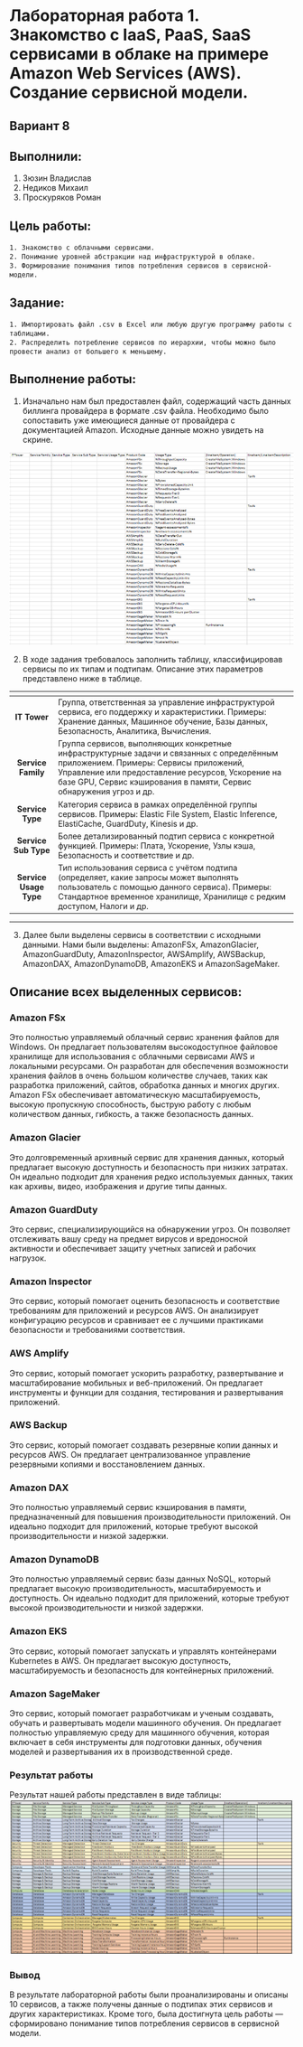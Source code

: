 # Лабораторная работа 1. Знакомство с IaaS, PaaS, SaaS сервисами в облаке на примере Amazon Web Services (AWS). Создание сервисной модели.
## Вариант 8
## Выполнили: 
1. Зюзин Владислав
2. Недиков Михаил
3. Проскуряков Роман
## Цель работы:
```
1. Знакомство с облачными сервисами. 
2. Понимание уровней абстракции над инфраструктурой в облаке. 
3. Формирование понимания типов потребления сервисов в сервисной-модели. 
```
## Задание:
```
1. Импортировать файл .csv в Excel или любую другую программу работы с таблицами. 
2. Распределить потребление сервисов по иерархии, чтобы можно было провести анализ от большего к меньшему. 
```
## Выполнение работы:
1. Изначально нам был предоставлен файл, содержащий часть данных биллинга провайдера в формате .csv файла. Необходимо было сопоставить уже имеющиеся данные от провайдера с документацией Amazon. Исходные данные можно увидеть на скрине.
   
![Иллюстрация к проекту](условие.png)
   
2. В ходе задания требовалось заполнить таблицу, классифицировав сервисы по их типам и подтипам. Описание этих параметров представлено ниже в таблице.
   
| <!-- -->      | <!-- -->        | 
|:-------------:|:---------------|
| **IT Tower**       | Группа, ответственная за управление инфраструктурой сервиса, его поддержку и характеристики. Примеры: Хранение данных, Машинное обучение, Базы данных, Безопасность, Аналитика, Вычисления.| 
| **Service Family**          | Группа сервисов, выполняющих конкретные инфраструктурные задачи и связанных с определённым приложением. Примеры: Сервисы приложений, Управление или предоставление ресурсов, Ускорение на базе GPU, Сервис кэширования в памяти, Сервис обнаружения угроз и др.| 
| **Service Type**          | Категория сервиса в рамках определённой группы сервисов. Примеры: Elastic File System, Elastic Inference, ElastiCache, GuardDuty, Kinesis и др.| 
| **Service Sub Type**  |Более детализированный подтип сервиса с конкретной функцией. Примеры: Плата, Ускорение, Узлы кэша, Безопасность и соответствие и др.|
|**Service Usage Type** |Тип использования сервиса с учётом подтипа (определяет, какие запросы может выполнять пользователь с помощью данного сервиса). Примеры: Стандартное временное хранилище, Хранилище с редким доступом, Налоги и др.|
---

3.	Далее были выделены сервисы в соответствии с исходными данными. Нами были выделены: AmazonFSx, AmazonGlacier, AmazonGuardDuty, AmazonInspector, AWSAmplify, AWSBackup, AmazonDAX, AmazonDynamoDB, AmazonEKS и AmazonSageMaker.

## Описание всех выделенных сервисов: 
### Amazon FSx
Это полностью управляемый облачный сервис хранения файлов для Windows. Он предлагает пользователям высокодоступное файловое хранилище для использования с облачными сервисами AWS и локальными ресурсами. Он разработан для обеспечения возможности хранения файлов в очень большом количестве случаев, таких как разработка приложений, сайтов, обработка данных и многих других. Amazon FSx обеспечивает автоматическую масштабируемость, высокую пропускную способность, быструю работу с любым количеством данных, гибкость, а также безопасность данных.

### Amazon Glacier
Это долговременный архивный сервис для хранения данных, который предлагает высокую доступность и безопасность при низких затратах. Он идеально подходит для хранения редко используемых данных, таких как архивы, видео, изображения и другие типы данных.

### Amazon GuardDuty
Это сервис, специализирующийся на обнаружении угроз. Он позволяет отслеживать вашу среду на предмет вирусов и вредоносной активности и обеспечивает защиту учетных записей и рабочих нагрузок.

### Amazon Inspector
Это сервис, который помогает оценить безопасность и соответствие требованиям для приложений и ресурсов AWS. Он анализирует конфигурацию ресурсов и сравнивает ее с лучшими практиками безопасности и требованиями соответствия.

### AWS Amplify
Это сервис, который помогает ускорить разработку, развертывание и масштабирование мобильных и веб-приложений. Он предлагает инструменты и функции для создания, тестирования и развертывания приложений.

### AWS Backup
Это сервис, который помогает создавать резервные копии данных и ресурсов AWS. Он предлагает централизованное управление резервными копиями и восстановлением данных.

### Amazon DAX
Это полностью управляемый сервис кэширования в памяти, предназначенный для повышения производительности приложений. Он идеально подходит для приложений, которые требуют высокой производительности и низкой задержки.

### Amazon DynamoDB
Это полностью управляемый сервис базы данных NoSQL, который предлагает высокую производительность, масштабируемость и доступность. Он идеально подходит для приложений, которые требуют высокой производительности и низкой задержки.

### Amazon EKS
Это сервис, который помогает запускать и управлять контейнерами Kubernetes в AWS. Он предлагает высокую доступность, масштабируемость и безопасность для контейнерных приложений.

### Amazon SageMaker
Это сервис, который помогает разработчикам и ученым создавать, обучать и развертывать модели машинного обучения. Он предлагает полностью управляемую среду для машинного обучения, которая включает в себя инструменты для подготовки данных, обучения моделей и развертывания их в производственной среде.


### Результат работы
Результат нашей работы представлен в виде таблицы:
![Иллюстрация к проекту](результат.png)
### Вывод
В результате лабораторной работы были проанализированы и описаны 10 сервисов, а также получены данные о подтипах этих сервисов и других характеристиках. Кроме того, была достигнута цель работы — сформировано понимание типов потребления сервисов в сервисной модели.
